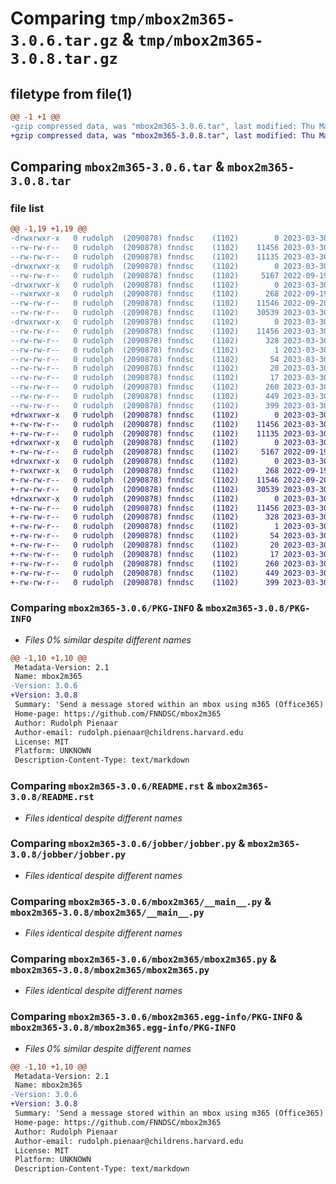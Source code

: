 # Comparing `tmp/mbox2m365-3.0.6.tar.gz` & `tmp/mbox2m365-3.0.8.tar.gz`

## filetype from file(1)

```diff
@@ -1 +1 @@
-gzip compressed data, was "mbox2m365-3.0.6.tar", last modified: Thu Mar 30 20:04:30 2023, max compression
+gzip compressed data, was "mbox2m365-3.0.8.tar", last modified: Thu Mar 30 20:07:13 2023, max compression
```

## Comparing `mbox2m365-3.0.6.tar` & `mbox2m365-3.0.8.tar`

### file list

```diff
@@ -1,19 +1,19 @@
-drwxrwxr-x   0 rudolph  (2090878) fnndsc    (1102)        0 2023-03-30 20:04:30.771833 mbox2m365-3.0.6/
--rw-rw-r--   0 rudolph  (2090878) fnndsc    (1102)    11456 2023-03-30 20:04:30.771833 mbox2m365-3.0.6/PKG-INFO
--rw-rw-r--   0 rudolph  (2090878) fnndsc    (1102)    11135 2023-03-30 19:52:19.000000 mbox2m365-3.0.6/README.rst
-drwxrwxr-x   0 rudolph  (2090878) fnndsc    (1102)        0 2023-03-30 20:04:30.770833 mbox2m365-3.0.6/jobber/
--rw-rw-r--   0 rudolph  (2090878) fnndsc    (1102)     5167 2022-09-19 13:44:42.000000 mbox2m365-3.0.6/jobber/jobber.py
-drwxrwxr-x   0 rudolph  (2090878) fnndsc    (1102)        0 2023-03-30 20:04:30.770833 mbox2m365-3.0.6/mbox2m365/
--rwxrwxr-x   0 rudolph  (2090878) fnndsc    (1102)      268 2022-09-19 20:24:22.000000 mbox2m365-3.0.6/mbox2m365/__init__.py
--rw-rw-r--   0 rudolph  (2090878) fnndsc    (1102)    11546 2022-09-20 13:57:52.000000 mbox2m365-3.0.6/mbox2m365/__main__.py
--rw-rw-r--   0 rudolph  (2090878) fnndsc    (1102)    30539 2023-03-30 19:26:06.000000 mbox2m365-3.0.6/mbox2m365/mbox2m365.py
-drwxrwxr-x   0 rudolph  (2090878) fnndsc    (1102)        0 2023-03-30 20:04:30.771833 mbox2m365-3.0.6/mbox2m365.egg-info/
--rw-rw-r--   0 rudolph  (2090878) fnndsc    (1102)    11456 2023-03-30 20:04:30.000000 mbox2m365-3.0.6/mbox2m365.egg-info/PKG-INFO
--rw-rw-r--   0 rudolph  (2090878) fnndsc    (1102)      328 2023-03-30 20:04:30.000000 mbox2m365-3.0.6/mbox2m365.egg-info/SOURCES.txt
--rw-rw-r--   0 rudolph  (2090878) fnndsc    (1102)        1 2023-03-30 20:04:30.000000 mbox2m365-3.0.6/mbox2m365.egg-info/dependency_links.txt
--rw-rw-r--   0 rudolph  (2090878) fnndsc    (1102)       54 2023-03-30 20:04:30.000000 mbox2m365-3.0.6/mbox2m365.egg-info/entry_points.txt
--rw-rw-r--   0 rudolph  (2090878) fnndsc    (1102)       20 2023-03-30 20:04:30.000000 mbox2m365-3.0.6/mbox2m365.egg-info/requires.txt
--rw-rw-r--   0 rudolph  (2090878) fnndsc    (1102)       17 2023-03-30 20:04:30.000000 mbox2m365-3.0.6/mbox2m365.egg-info/top_level.txt
--rw-rw-r--   0 rudolph  (2090878) fnndsc    (1102)      260 2023-03-30 19:56:19.000000 mbox2m365-3.0.6/pyproject.toml
--rw-rw-r--   0 rudolph  (2090878) fnndsc    (1102)      449 2023-03-30 20:04:30.771833 mbox2m365-3.0.6/setup.cfg
--rw-rw-r--   0 rudolph  (2090878) fnndsc    (1102)      399 2023-03-30 20:03:26.000000 mbox2m365-3.0.6/setup.py
+drwxrwxr-x   0 rudolph  (2090878) fnndsc    (1102)        0 2023-03-30 20:07:13.379853 mbox2m365-3.0.8/
+-rw-rw-r--   0 rudolph  (2090878) fnndsc    (1102)    11456 2023-03-30 20:07:13.379853 mbox2m365-3.0.8/PKG-INFO
+-rw-rw-r--   0 rudolph  (2090878) fnndsc    (1102)    11135 2023-03-30 19:52:19.000000 mbox2m365-3.0.8/README.rst
+drwxrwxr-x   0 rudolph  (2090878) fnndsc    (1102)        0 2023-03-30 20:07:13.378853 mbox2m365-3.0.8/jobber/
+-rw-rw-r--   0 rudolph  (2090878) fnndsc    (1102)     5167 2022-09-19 13:44:42.000000 mbox2m365-3.0.8/jobber/jobber.py
+drwxrwxr-x   0 rudolph  (2090878) fnndsc    (1102)        0 2023-03-30 20:07:13.379853 mbox2m365-3.0.8/mbox2m365/
+-rwxrwxr-x   0 rudolph  (2090878) fnndsc    (1102)      268 2022-09-19 20:24:22.000000 mbox2m365-3.0.8/mbox2m365/__init__.py
+-rw-rw-r--   0 rudolph  (2090878) fnndsc    (1102)    11546 2022-09-20 13:57:52.000000 mbox2m365-3.0.8/mbox2m365/__main__.py
+-rw-rw-r--   0 rudolph  (2090878) fnndsc    (1102)    30539 2023-03-30 19:26:06.000000 mbox2m365-3.0.8/mbox2m365/mbox2m365.py
+drwxrwxr-x   0 rudolph  (2090878) fnndsc    (1102)        0 2023-03-30 20:07:13.379853 mbox2m365-3.0.8/mbox2m365.egg-info/
+-rw-rw-r--   0 rudolph  (2090878) fnndsc    (1102)    11456 2023-03-30 20:07:12.000000 mbox2m365-3.0.8/mbox2m365.egg-info/PKG-INFO
+-rw-rw-r--   0 rudolph  (2090878) fnndsc    (1102)      328 2023-03-30 20:07:13.000000 mbox2m365-3.0.8/mbox2m365.egg-info/SOURCES.txt
+-rw-rw-r--   0 rudolph  (2090878) fnndsc    (1102)        1 2023-03-30 20:07:12.000000 mbox2m365-3.0.8/mbox2m365.egg-info/dependency_links.txt
+-rw-rw-r--   0 rudolph  (2090878) fnndsc    (1102)       54 2023-03-30 20:07:13.000000 mbox2m365-3.0.8/mbox2m365.egg-info/entry_points.txt
+-rw-rw-r--   0 rudolph  (2090878) fnndsc    (1102)       20 2023-03-30 20:07:13.000000 mbox2m365-3.0.8/mbox2m365.egg-info/requires.txt
+-rw-rw-r--   0 rudolph  (2090878) fnndsc    (1102)       17 2023-03-30 20:07:13.000000 mbox2m365-3.0.8/mbox2m365.egg-info/top_level.txt
+-rw-rw-r--   0 rudolph  (2090878) fnndsc    (1102)      260 2023-03-30 20:06:34.000000 mbox2m365-3.0.8/pyproject.toml
+-rw-rw-r--   0 rudolph  (2090878) fnndsc    (1102)      449 2023-03-30 20:07:13.380853 mbox2m365-3.0.8/setup.cfg
+-rw-rw-r--   0 rudolph  (2090878) fnndsc    (1102)      399 2023-03-30 20:03:26.000000 mbox2m365-3.0.8/setup.py
```

### Comparing `mbox2m365-3.0.6/PKG-INFO` & `mbox2m365-3.0.8/PKG-INFO`

 * *Files 0% similar despite different names*

```diff
@@ -1,10 +1,10 @@
 Metadata-Version: 2.1
 Name: mbox2m365
-Version: 3.0.6
+Version: 3.0.8
 Summary: 'Send a message stored within an mbox using m365 (Office365)'
 Home-page: https://github.com/FNNDSC/mbox2m365
 Author: Rudolph Pienaar
 Author-email: rudolph.pienaar@childrens.harvard.edu
 License: MIT
 Platform: UNKNOWN
 Description-Content-Type: text/markdown
```

### Comparing `mbox2m365-3.0.6/README.rst` & `mbox2m365-3.0.8/README.rst`

 * *Files identical despite different names*

### Comparing `mbox2m365-3.0.6/jobber/jobber.py` & `mbox2m365-3.0.8/jobber/jobber.py`

 * *Files identical despite different names*

### Comparing `mbox2m365-3.0.6/mbox2m365/__main__.py` & `mbox2m365-3.0.8/mbox2m365/__main__.py`

 * *Files identical despite different names*

### Comparing `mbox2m365-3.0.6/mbox2m365/mbox2m365.py` & `mbox2m365-3.0.8/mbox2m365/mbox2m365.py`

 * *Files identical despite different names*

### Comparing `mbox2m365-3.0.6/mbox2m365.egg-info/PKG-INFO` & `mbox2m365-3.0.8/mbox2m365.egg-info/PKG-INFO`

 * *Files 0% similar despite different names*

```diff
@@ -1,10 +1,10 @@
 Metadata-Version: 2.1
 Name: mbox2m365
-Version: 3.0.6
+Version: 3.0.8
 Summary: 'Send a message stored within an mbox using m365 (Office365)'
 Home-page: https://github.com/FNNDSC/mbox2m365
 Author: Rudolph Pienaar
 Author-email: rudolph.pienaar@childrens.harvard.edu
 License: MIT
 Platform: UNKNOWN
 Description-Content-Type: text/markdown
```


